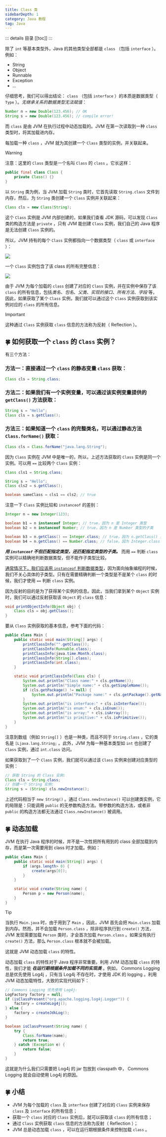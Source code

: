 ```yaml
---
title: Class 类
sidebarDepth: 1
category: Java 教程
tag: Java
---
```


::: details 目录
[[toc]]
:::


除了 `int` 等基本类型外，Java 的其他类型全部都是 `class` （包括 `interface` ）。例如：

- String
- Object
- Runnable
- Exception
- ...


仔细思考，我们可以得出结论： `class` （包括 `interface` ）的本质是数据类型（ `Type` ）。*无继承关系的数据类型无法赋值*：

```java
Number n = new Double(123.456); // OK
String s = new Double(123.456); // compile error!
```

而 `class` 是由 JVM 在执行过程中动态加载的。JVM 在第一次读取到一种 `class` 类型时，将其加载进内存。

每加载一种 `class` ，JVM 就为其创建一个 `Class` 类型的实例，并关联起来。

> [!warning]
> 注意：这里的 `Class` 类型是一个名叫 `Class` 的 `class` 。它长这样：


```java
public final class Class {
    private Class() {}
}
```

以 `String` 类为例，当 JVM 加载 `String` 类时，它首先读取 `String.class` 文件到内存，然后，为 `String` 类创建一个 `Class` 实例并关联起来：

```java
Class cls = new Class(String);
```

这个 `Class` 实例是 JVM 内部创建的，如果我们查看 JDK 源码，可以发现 `Class` 类的构造方法是 `private` ，只有 JVM 能创建 `Class` 实例，我们自己的 Java 程序是无法创建 `Class` 实例的。

所以，JVM 持有的每个 `Class` 实例都指向一个数据类型（ `class` 或 `interface` ）：

![](assets/20220628101926.png)


一个 `Class` 实例包含了该 class 的所有完整信息：

![](assets/20220628102009.png)


由于 JVM 为每个加载的 `class` 创建了对应的 `Class` 实例，并在实例中保存了该 `class` 的所有信息，包括*类名*、*包名*、*父类*、*实现的接口*、*所有方法*、*字段* 等，因此，如果获取了某个 `Class` 实例，我们就可以通过这个 `Class` 实例获取到该实例对应的 `class` 的所有信息。

> [!important]
> 这种通过 `Class` 实例获取 `class` 信息的方法称为反射（ Reflection ）。

## 🍀 如何获取一个 `class` 的 `Class` 实例？

有三个方法：

### 方法一：直接通过一个 `class` 的静态变量 `class` 获取：

```java
Class cls = String.class;
```

### 方法二：如果我们有一个实例变量，可以通过该实例变量提供的 `getClass()` 方法获取：

```java
String s = "Hello";
Class cls = s.getClass();
```

### 方法三：如果知道一个 `class` 的完整类名，可以通过静态方法 `Class.forName()` 获取：

```java
Class cls = Class.forName("java.lang.String");
```

因为 `Class` 实例在 JVM 中是唯一的，所以，上述方法获取的 `Class` 实例是同一个实例。可以用 `==` 比较两个 `Class` 实例：

```java
Class cls1 = String.class;

String s = "Hello";
Class cls2 = s.getClass();

boolean sameClass = cls1 == cls2; // true
```

注意一下 `Class` 实例比较和 `instanceof` 的差别：

```java
Integer n = new Integer(123);

boolean b1 = n instanceof Integer; // true，因为 n 是 Integer 类型
boolean b2 = n instanceof Number; // true，因为 n 是 Number 类型的子类

boolean b3 = n.getClass() == Integer.class; // true，因为 n.getClass() 返回 Integer.class
boolean b4 = n.getClass() == Number.class; // false，因为 Integer.class!=Number.class
```

***用 `instanceof` 不但匹配指定类型，还匹配指定类型的子类。*** 而用 `==` 判断 `class` 实例可以精确地判断数据类型，但不能作子类型比较。

<u>通常情况下，我们应该用 `instanceof` 判断数据类型</u>，因为面向抽象编程的时候，我们不关心具体的子类型。只有在需要精确判断一个类型是不是某个 `class` 的时候，我们才使用 `==` 判断 `class` 实例。

因为反射的目的是为了获得某个实例的信息。因此，当我们拿到某个 `Object` 实例时，我们可以通过反射获取该 `Object` 的 `class` 信息：

```java
void printObjectInfo(Object obj) {
    Class cls = obj.getClass();
}
```

要从 `Class` 实例获取的基本信息，参考下面的代码：

```java
public class Main {
    public static void main(String[] args) {
        printClassInfo("".getClass());
        printClassInfo(Runnable.class);
        printClassInfo(java.time.Month.class);
        printClassInfo(String[].class);
        printClassInfo(int.class);
    }

    static void printClassInfo(Class cls) {
        System.out.println("Class name:" + cls.getName());
        System.out.println("Simple name:" + cls.getSimpleName());
        if (cls.getPackage() != null) {
            System.out.println("Package name:" + cls.getPackage().getName());
        }
        System.out.println("is interface:" + cls.isInterface());
        System.out.println("is enum:" + cls.isEnum());
        System.out.println("is array:" + cls.isArray());
        System.out.println("is primitive:" + cls.isPrimitive());
    }
}
```

注意到数组（例如 `String[]` ）也是一种类，而且不同于 `String.class` ，它的类名是 `[Ljava.lang.String;` 。此外，JVM 为每一种基本类型如 `int` 也创建了 `Class` 实例，通过 `int.class` 访问。

如果获取到了一个 `Class` 实例，我们就可以通过该 `Class` 实例来创建对应类型的实例：

```java
// 获取 String 的 Class 实例:
Class cls = String.class;
// 创建一个 String 实例:
String s = (String) cls.newInstance();
```

上述代码相当于 `new String()` 。通过 `Class.newInstance()` 可以创建类实例，它的局限是：只能调用 `public` 的无参数构造方法。带参数的构造方法，或者非 `public` 的构造方法都无法通过 `Class.newInstance()` 被调用。


## 🍀 动态加载

JVM 在执行 Java 程序的时候，并不是一次性把所有用到的 class 全部加载到内存，而是第一次需要用到 class 时才加载。例如：

```java
public class Main {
    public static void main(String[] args) {
        if (args.length> 0) {
            create(args[0]);
        }
    }

    static void create(String name) {
        Person p = new Person(name);
    }
}
```


> [!tip]
> 当执行 `Main.java` 时，由于用到了 `Main` ，因此，JVM 首先会把 `Main.class` 加载到内存。然而，并不会加载 `Person.class` ，除非程序执行到 `create()` 方法，JVM 发现需要加载 `Person` 类时，才会首次加载 `Person.class` 。如果没有执行 `create()` 方法，那么 `Person.class` 根本就不会被加载。

这就是 JVM 动态加载 `class` 的特性。

动态加载 `class` 的特性对于 Java 程序非常重要。利用 JVM 动态加载 `class` 的特性，我们才能 ***在运行期根据条件加载不同的实现类*** 。例如， Commons Logging 总是优先使用 Log4j ，只有当 Log4j 不存在时，才使用 JDK 的 logging 。利用 JVM 动态加载特性，大致的实现代码如下：

```java
// Commons Logging 优先使用 Log4j:
LogFactory factory = null;
if (isClassPresent("org.apache.logging.log4j.Logger")) {
    factory = createLog4j();
} else {
    factory = createJdkLog();
}

boolean isClassPresent(String name) {
    try {
        Class.forName(name);
        return true;
    } catch (Exception e) {
        return false;
    }
}
```

这就是为什么我们只需要把 Log4j 的 jar 包放到 classpath 中， Commons Logging 就会自动使用 Log4j 的原因。

## 🍀 小结

- JVM 为每个加载的 `class` 及 `interface` 创建了对应的 `Class` 实例来保存 `class` 及 `interface` 的所有信息；
- 获取一个 `class` 对应的 `Class` 实例后，就可以获取该 `class` 的所有信息；
- 通过 `Class` 实例获取 `class` 信息的方法称为反射（ Reflection ）；
- JVM 总是动态加载 `class` ，可以在运行期根据条件来控制加载 `class` 。



